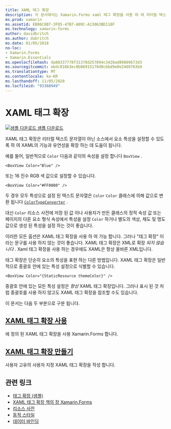 ```yaml
---
title: XAML 태그 확장
description: 이 문서에서는 Xamarin.Forms xaml 태그 확장을 사용 하 여 리터럴 텍스트 문자열이 아닌 소스에서 요소 특성을 설정할 수 있도록 하 여 xaml의 기능과 유연성을 확장 하는 방법을 설명 합니다.
ms.prod: xamarin
ms.assetid: EB06C8B7-3FD5-47B7-A09C-A13063BD110F
ms.technology: xamarin-forms
author: davidbritch
ms.author: dabritch
ms.date: 01/05/2018
no-loc:
- Xamarin.Forms
- Xamarin.Essentials
ms.openlocfilehash: da88337778f31378d257894c3428ad89889673d3
ms.sourcegitcommit: ebdc016b3ec0b06915170d0cbbd9e0e2469763b9
ms.translationtype: MT
ms.contentlocale: ko-KR
ms.lasthandoff: 11/05/2020
ms.locfileid: "93368949"
---
```

# <a name="xaml-markup-extensions"></a>XAML 태그 확장

[![샘플 다운로드](~/media/shared/download.png) 샘플 다운로드](/samples/xamarin/xamarin-forms-samples/xaml-markupextensions)

XAML 태그 확장은 리터럴 텍스트 문자열이 아닌 소스에서 요소 특성을 설정할 수 있도록 하 여 XAML의 기능과 유연성을 확장 하는 데 도움이 됩니다.

예를 들어, 일반적으로 `Color` 다음과 같이의 속성을 설정 합니다 `BoxView` .

```xaml
<BoxView Color="Blue" />
```

또는 16 진수 RGB 색 값으로 설정할 수 있습니다.

```xaml
<BoxView Color="#FF0080" />
```

두 경우 모두 특성으로 설정 된 텍스트 문자열은 `Color` `Color` 클래스에 의해 값으로 변환 됩니다 [`ColorTypeConverter`](xref:Xamarin.Forms.ColorTypeConverter) .

대신 `Color` 리소스 사전에 저장 된 값 이나 사용자가 만든 클래스의 정적 속성 값 또는 페이지의 다른 요소 형식 속성에서 특성을 설정 `Color` 하거나 별도의 색상, 채도 및 명도 값으로 생성 된 특성을 설정 하는 것이 좋습니다.

이러한 모든 옵션은 XAML 태그 확장을 사용 하 여 가능 합니다. 그러나 "태그 확장" 이라는 문구를 사용 하지 않는 것이 좋습니다. XAML 태그 확장은 XML로 확장 *되지 않습니다* . Xaml 태그 확장을 사용 하는 경우에도 XAML은 항상 올바른 XML입니다.

태그 확장은 단순히 요소의 특성을 표현 하는 다른 방법입니다. XAML 태그 확장은 일반적으로 중괄호 안에 있는 특성 설정으로 식별할 수 있습니다.

```xaml
<BoxView Color="{StaticResource themeColor}" />
```

중괄호 안에 있는 모든 특성 설정은 *항상* XAML 태그 확장입니다. 그러나 표시 된 것 처럼 중괄호를 사용 하지 않고도 XAML 태그 확장을 참조할 수도 있습니다.

이 문서는 다음 두 부분으로 구분 됩니다.

## <a name="consuming-xaml-markup-extensions"></a>[XAML 태그 확장 사용](consuming.md)  

에 정의 된 XAML 태그 확장을 사용 Xamarin.Forms 합니다.

## <a name="creating-xaml-markup-extensions"></a>[XAML 태그 확장 만들기](creating.md)

사용자 고유의 사용자 지정 XAML 태그 확장을 작성 합니다.

## <a name="related-links"></a>관련 링크

- [태그 확장 (샘플)](/samples/xamarin/xamarin-forms-samples/xaml-markupextensions)
- [XAML 태그 확장 책의 장 Xamarin.Forms](~/xamarin-forms/creating-mobile-apps-xamarin-forms/summaries/chapter10.md)
- [리소스 사전](~/xamarin-forms/xaml/resource-dictionaries.md)
- [동적 스타일](~/xamarin-forms/user-interface/styles/dynamic.md)
- [데이터 바인딩](~/xamarin-forms/app-fundamentals/data-binding/index.md)